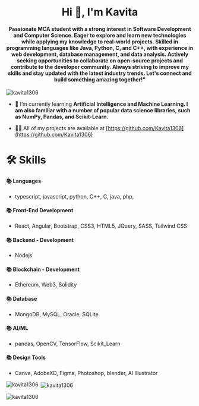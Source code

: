 <h1 align="center">Hi 👋, I'm Kavita</h1>
<h4 align="center">Passionate MCA student with a strong interest in Software Development and Computer Science. Eager to explore and learn new technologies while applying my knowledge to real-world projects. Skilled in programming languages like Java, Python, C, and C++, with experience in web development, database management, and data analysis. Actively seeking opportunities to collaborate on open-source projects and contribute to the developer community. Always striving to improve my skills and stay updated with the latest industry trends. Let's connect and build something amazing together!"</h3>

<p align="left"> <img src="https://komarev.com/ghpvc/?username=kavita1306&label=Profile%20views&color=0e75b6&style=flat" alt="kavita1306" /> </p>

- 🌱 I’m currently learning **Artificial Intelligence and Machine Learning. I am also familiar with a number of popular data science libraries, such as NumPy, Pandas, and Scikit-Learn.**

- 👨‍💻 All of my projects are available at [https://github.com/Kavita1306](https://github.com/Kavita1306)
  
# 🛠️ Skills 
#### 📚 Languages
* typescript, javascript, python, C++, C, java, php, 
#### 📚 Front-End Development
* React, Angular, Bootstrap, CSS3, HTML5, JQuery, SASS, Tailwind CSS
#### 📚 Backend - Development
* Nodejs
#### 📚 Blockchain - Development
* Ethereum, Web3, Solidity
#### 📚 Database
* MongoDB, MySQL, Oracle, SQLite
#### 📚 AI/ML
* pandas, OpenCV, TensorFlow, Scikit_Learn
#### 📚 Design Tools
* Canva, AdobeXD, Figma, Photoshop, blender, AI Illustrator

<p><img align="left" src="https://github-readme-stats.vercel.app/api/top-langs?username=kavita1306&show_icons=true&locale=en&layout=compact" alt="kavita1306" /></p>

<p>&nbsp;<img align="center" src="https://github-readme-stats.vercel.app/api?username=kavita1306&show_icons=true&locale=en" alt="kavita1306" /></p>

<p><img align="center" src="https://github-readme-streak-stats.herokuapp.com/?user=kavita1306&" alt="kavita1306" /></p>
